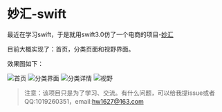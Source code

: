 # 妙汇-swift
最近在学习swift，于是就用swift3.0仿了一个电商的项目-[妙汇](https://itunes.apple.com/cn/app/miao-hui-quan-shi-jie-chuang/id912655141?mt=8)

目前大概实现了：首页，分类页面和视野界面。

效果图如下：

![首页](https://github.com/Hanwp/miaohui--swift/blob/master/妙汇/首页.png)
![分类界面](https://github.com/Hanwp/miaohui--swift/blob/master/妙汇/分类界面.png)
![分类详情](https://github.com/Hanwp/miaohui--swift/blob/master/妙汇/分类详情.png)
![视野](https://github.com/Hanwp/miaohui--swift/blob/master/妙汇/视野.png)


>注意：该项目只是为了学习、交流。有什么问题，可以给我提issue或者QQ:1019260351，email:hw1627@163.com
